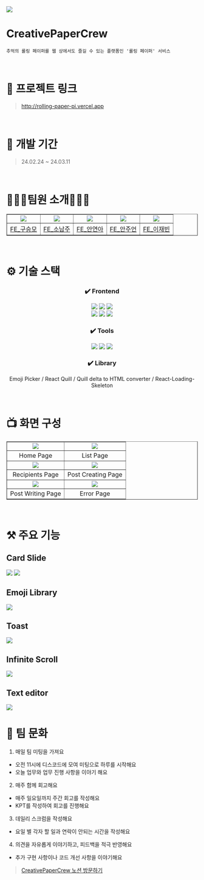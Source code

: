 <img src="https://capsule-render.vercel.app/api?type=waving&color=gradient&height=240&section=header&text=📜Rolling%20Paper🖊&fontSize=70&fontAlignY=40" />

# CreativePaperCrew

```
추억의 롤링 페이퍼를 웹 상에서도 즐길 수 있는 플랫폼인 '롤링 페이퍼' 서비스
```

<br/>

# 🔗 프로젝트 링크

> http://rolling-paper-pi.vercel.app

<br/>

# 📅 개발 기간

> 24.02.24 ~ 24.03.11

<br/>

# 💁🏻‍♀팀원 소개💁🏻‍♂

<table border ="1"> 
  <tr>
    <td align="center"><img src="https://avatars.githubusercontent.com/u/100824183?v=4"/></td> 
    <td align="center"><img src="https://avatars.githubusercontent.com/u/79499733?v=4"/></td> 
    <td align="center"><img src="https://avatars.githubusercontent.com/u/129318957?v=4"/></td> 
    <td  align="center"><img src="https://avatars.githubusercontent.com/u/88578367?v=4"/></td> 
    <td  align="center"><img src="https://avatars.githubusercontent.com/u/108844881?v=4"/></td> 
  </tr>
    <tr>
    <td align="center"><a href="https://github.com/Trophy198">FE_구승모</a></td> 
    <td align="center"><a href="https://github.com/NJ97S">FE_소남주</a></td> 
    <td align="center"><a href="https://github.com/yeona813">FE_안연아</a></td> 
    <td align="center"><a href="https://github.com/vinoankr">FE_안주언</a></td> 
    <td align="center"><a href="https://github.com/JaeBeen95">FE_이재빈</a></td> 
  </tr>
</table>

<br/>

# ⚙️ 기술 스택

<div align="center">

### ✔️ Frontend

<img src="https://img.shields.io/badge/html5-E34F26?style=for-the-badge&logo=html5&logoColor=white"> 
<img src="https://img.shields.io/badge/javascript-F7DF1E?style=for-the-badge&logo=javascript&logoColor=black">
<img src="https://img.shields.io/badge/react-61DAFB?style=for-the-badge&logo=react&logoColor=black">

</br>

<img src="https://img.shields.io/badge/styledcomponents-DB7093?style=for-the-badge&logo=styledcomponents&logoColor=white">
<img src="https://img.shields.io/badge/prettier-F7B93E?style=for-the-badge&logo=prettier&logoColor=white">
<img src="https://img.shields.io/badge/eslint-4B32C3?style=for-the-badge&logo=eslint&logoColor=white">

</div>

<div align="center">

### ✔️ Tools

<img src="https://img.shields.io/badge/github-181717?style=for-the-badge&logo=github&logoColor=white">
<img src="https://img.shields.io/badge/git-F05032?style=for-the-badge&logo=git&logoColor=white">
<img src="https://img.shields.io/badge/notion-000000?style=for-the-badge&logo=notion&logoColor=white">

</div>

<div align="center">

### ✔️ Library

Emoji Picker / React Quill / Quill delta to HTML converter / React-Loading-Skeleton

</div>

<br/>

# 📺 화면 구성

<table border="1">
  <tr>
    <td align="center"><img src="https://media.discordapp.net/attachments/1202779535167459328/1216638712457461820/IMG_9667.png?ex=66011e19&is=65eea919&hm=318ab8ba04bc259b12f26130cef4afec1c4413c03bccdbbe3377971e612546f1&=&format=webp&quality=lossless&width=881&height=521" /></td> 
    <td align="center"><img src="https://media.discordapp.net/attachments/1202779535167459328/1216638712822370365/IMG_9668.png?ex=66011e19&is=65eea919&hm=57efb846c314221d5a37e052a6aa9611339e82af407caa8fceb64172f4dd0583&=&format=webp&quality=lossless&width=881&height=522" /></td> 
  </tr>
  <tr>
    <td align="center">Home Page</td> 
    <td align="center">List Page</td> 
  </tr>
  <tr>
    <td align="center"><img src="https://media.discordapp.net/attachments/1202779535167459328/1216638713400922152/IMG_9669.png?ex=66011e19&is=65eea919&hm=c60e1628eb7331afcf7cb60274537d28820851a78f5431bcff822b4fe6dcee49&=&format=webp&quality=lossless&width=881&height=522" /></td> 
    <td align="center"><img src="https://media.discordapp.net/attachments/1202779535167459328/1216638713732530268/IMG_9670.png?ex=66011e19&is=65eea919&hm=13f043b03b7e9b797cf62c59b012b80f3f7ff0f8921a5b6b75aba23a53deca56&=&format=webp&quality=lossless&width=881&height=546" /></td> 
  </tr>
  <tr>
    <td align="center">Recipients Page</td> 
    <td align="center">Post Creating Page</td> 
  </tr>
  <tr>
    <td align="center"><img src="https://media.discordapp.net/attachments/1202779535167459328/1216638714139119756/IMG_9671.png?ex=66011e19&is=65eea919&hm=47b400a8a67034c218f39f94f0418f3adee13daa130e281b44aec6080b47f739&=&format=webp&quality=lossless&width=881&height=550" /></td> 
    <td align="center"><img src="https://media.discordapp.net/attachments/1202779535167459328/1216638714764329120/IMG_9672.png?ex=66011e19&is=65eea919&hm=8f942844d0ae75bcb540f9750ee7ac914ba6d94d63b33b09db9153ae9d4e1f08&=&format=webp&quality=lossless&width=881&height=553" /></td> 
  </tr>
  <tr>
      <td align="center">Post Writing Page</td> 
      <td align ="center">Error Page</td>
  </tr>
</table>

<br/>

# ⚒️ 주요 기능

## Card Slide

<img src ="https://cdn.discordapp.com/attachments/1048586775553130587/1216661509468590160/bandicam_2024-03-11_16-38-01-950-ezgif.com-video-to-gif-converter.gif?ex=66013354&is=65eebe54&hm=4994d8231be03ec03cd2752cbf57d6a753ee5c6a6c9951b5435cb0a5cccd3cca&"/>
<img src ="https://cdn.discordapp.com/attachments/1048586775553130587/1216661586786254908/bandicam_2024-03-11_16-39-34-707-ezgif.com-video-to-gif-converter.gif?ex=66013366&is=65eebe66&hm=d724bea1c581065e25622f849695f326100b919146457a197f0031f6a0cdb9fe&"/>

## Emoji Library

<img src ="https://media.discordapp.net/attachments/1048586775553130587/1216661584571662406/bandicam_2024-03-11_16-44-44-609-ezgif.com-video-to-gif-converter.gif?ex=66013366&is=65eebe66&hm=b989754f29bb3260d0b644303ba29335694db8762f3e8a604e29554ae0af1311&=&width=750&height=322"/>

## Toast

<img src ="https://media.discordapp.net/attachments/1048586775553130587/1216661586148855868/bandicam_2024-03-11_16-41-55-254-ezgif.com-video-to-gif-converter.gif?ex=66013366&is=65eebe66&hm=9c74f24407ab46e28bf37596ecb4b6f201f8cc06b8efb0bd2968252f10fbecdc&=&width=750&height=443"/>

## Infinite Scroll

<img src ="https://media.discordapp.net/attachments/1048586775553130587/1216661585603334244/4085a81481122185-ezgif.com-video-to-gif-converter.gif?ex=66013366&is=65eebe66&hm=f9da2131e4cf340448d099ff72bf0d7d52f0b1a23a00b2d354573f0df97e5fea&=&width=750&height=532"/>

## Text editor

<img src ="https://media.discordapp.net/attachments/1048586775553130587/1216661583883669546/bandicam_2024-03-11_16-53-30-354-ezgif.com-video-to-gif-converter.gif?ex=66013366&is=65eebe66&hm=55edfc0e34884b6c500a0aa4c915f2be6fec3201496df806a0a8fc938f830eaa&=&width=750&height=428"/>

<br/>

# 🙏 팀 문화

1. 매일 팀 미팅을 가져요

- 오전 11시에 디스코드에 모여 미팅으로 하루를 시작해요
- 오늘 업무와 업무 진행 사항을 이야기 해요

2. 매주 함께 회고해요

- 매주 일요일까지 주간 회고를 작성해요
- KPT를 작성하여 회고를 진행해요

3. 데일리 스크럼을 작성해요

- 요일 별 각자 할 일과 연락이 안되는 시간을 작성해요

4. 의견을 자유롭게 이야기하고, 피드백을 적극 반영해요

- 추가 구현 사항이나 코드 개선 사항을 이야기해요

> [CreativePaperCrew 노션 방문하기](https://www.notion.so/PROJECT-Rolling-7dfd660644394cefbfbd0ede6d9b999f)
